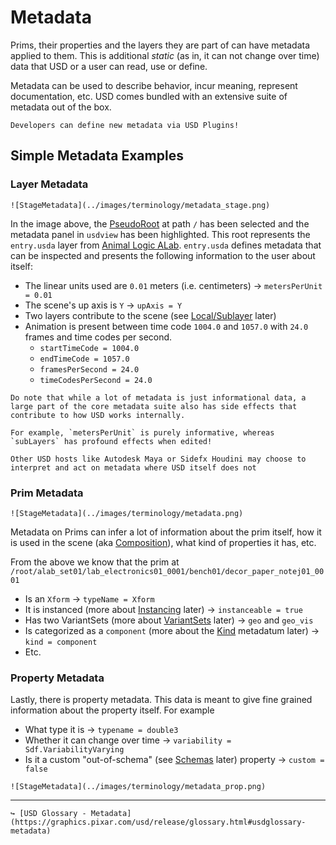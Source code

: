 # Metadata

Prims, their properties and the layers they are part of can have metadata applied to them. This is additional _static_ (as in, it can not change over time) data that USD or a user can read, use or define.

Metadata can be used to describe behavior, incur meaning, represent documentation, etc. USD comes bundled with an extensive suite of metadata out of the box.

```admonish tip title=""
Developers can define new metadata via USD Plugins!
```

## Simple Metadata Examples

### Layer Metadata

```admonish example title=""
![StageMetadata](../images/terminology/metadata_stage.png)
```

In the image above, the [PseudoRoot](https://graphics.pixar.com/usd/release/glossary.html#usdglossary-pseudoroot) at path `/` has been selected and the metadata panel in `usdview` has been highlighted. This root represents the `entry.usda` layer from [Animal Logic ALab](https://animallogic.com/alab/). `entry.usda` defines metadata that can be inspected and presents the following information to the user about itself:
- The linear units used are `0.01` meters (i.e. centimeters) → `metersPerUnit = 0.01`
- The scene's up axis is `Y` → `upAxis = Y`
- Two layers contribute to the scene (see [Local/Sublayer](./local_sublayer.md) later)
- Animation is present between time code `1004.0` and `1057.0` with `24.0` frames and time codes per second.
  - `startTimeCode = 1004.0`
  - `endTimeCode = 1057.0`
  - `framesPerSecond = 24.0`
  - `timeCodesPerSecond = 24.0`

```admonish warning title=""
Do note that while a lot of metadata is just informational data, a large part of the core metadata suite also has side effects that contribute to how USD works internally.

For example, `metersPerUnit` is purely informative, whereas `subLayers` has profound effects when edited!
```


```admonish note title=""
Other USD hosts like Autodesk Maya or Sidefx Houdini may choose to interpret and act on metadata where USD itself does not
```

### Prim Metadata

```admonish example title=""
![StageMetadata](../images/terminology/metadata.png)
```

Metadata on Prims can infer a lot of information about the prim itself, how it is used in the scene (aka [Composition](./composition.md)), what kind of properties it has, etc.

From the above we know that the prim at `/root/alab_set01/lab_electronics01_0001/bench01/decor_paper_notej01_0001` 

- Is an `Xform` → `typeName = Xform`
- It is instanced (more about [Instancing](./instancing.md) later) → `instanceable = true`
- Has two VariantSets (more about [VariantSets](./variantset.md) later) → `geo` and `geo_vis`
- Is categorized as a `component` (more about the [Kind](./kind.md) metadatum later) → `kind = component`
- Etc.

### Property Metadata

Lastly, there is property metadata. This data is meant to give fine grained information about the property itself. For example

- What type it is → `typename = double3`
- Whether it can change over time → `variability = Sdf.VariabilityVarying`
- Is it a custom "out-of-schema" (see [Schemas](./schemas.md) later) property → `custom = false`

```admonish example title=""
![StageMetadata](../images/terminology/metadata_prop.png)
```

---

```admonish note title=""
↪ [USD Glossary - Metadata](https://graphics.pixar.com/usd/release/glossary.html#usdglossary-metadata)
```